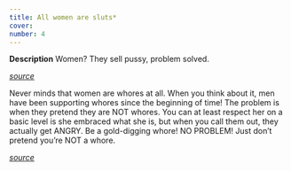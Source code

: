 ```yaml
---
title: All women are sluts*
cover: 
number: 4
---
```


**Description**
Women? They sell pussy, problem solved.

[*source*](https://www.mgtow.com/forums/topic/women-are-stupid/)


Never minds that women are whores at all. When you think about it, men have been supporting whores since the beginning of time! The problem is when they pretend they are NOT whores. You can at least respect her on a basic level is she embraced what she is, but when you call them out, they actually get ANGRY. Be a gold-digging whore! NO PROBLEM! Just don’t pretend you’re NOT a whore.

[*source*](https://www.mgtow.com/forums/topic/more-proof-all-women-are-whores/)